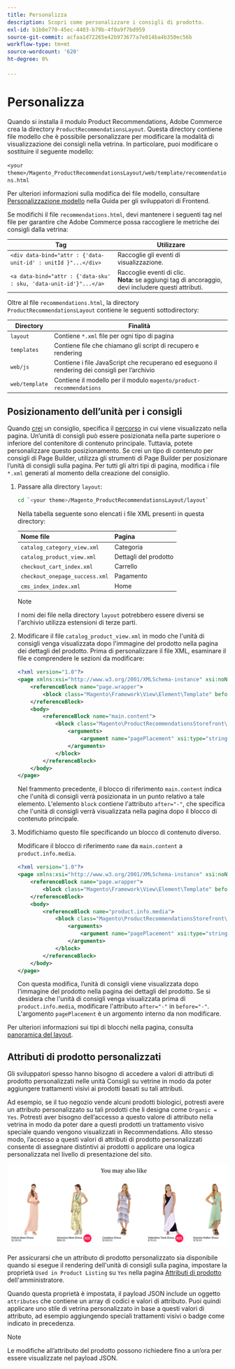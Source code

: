 ```yaml
---
title: Personalizza
description: Scopri come personalizzare i consigli di prodotto.
exl-id: b1b8e770-45ec-4403-b79b-4f0a9f7bd959
source-git-commit: acfaa1d72265e42b973677a7e014ba4b350ec56b
workflow-type: tm+mt
source-wordcount: '620'
ht-degree: 0%

---
```


# Personalizza

Quando si installa il modulo Product Recommendations, Adobe Commerce crea la directory `ProductRecommendationsLayout`. Questa directory contiene file modello che è possibile personalizzare per modificare la modalità di visualizzazione dei consigli nella vetrina. In particolare, puoi modificare o sostituire il seguente modello:

`<your theme>/Magento_ProductRecommendationsLayout/web/template/recommendations.html`

Per ulteriori informazioni sulla modifica dei file modello, consultare [Personalizzazione modello](https://developer.adobe.com/commerce/frontend-core/guide/templates/walkthrough/) nella Guida per gli sviluppatori di Frontend.

Se modifichi il file `recommendations.html`, devi mantenere i seguenti tag nel file per garantire che Adobe Commerce possa raccogliere le metriche dei consigli dalla vetrina:

| Tag | Utilizzare |
|---|---|
| `<div data-bind="attr : {'data-unit-id' : unitId }"...</div>` | Raccoglie gli eventi di visualizzazione. |
| `<a data-bind="attr : {'data-sku' : sku, 'data-unit-id'}"...</a>` | Raccoglie eventi di clic. <br/>**Nota:** se aggiungi tag di ancoraggio, devi includere questi attributi. |

Oltre al file `recommendations.html`, la directory `ProductRecommendationsLayout` contiene le seguenti sottodirectory:

| Directory | Finalità |
|---|---|
| `layout` | Contiene `*.xml` file per ogni tipo di pagina |
| `templates` | Contiene file che chiamano gli script di recupero e rendering |
| `web/js` | Contiene i file JavaScript che recuperano ed eseguono il rendering dei consigli per l’archivio |
| `web/template` | Contiene il modello per il modulo `magento/product-recommendations` |

## Posizionamento dell’unità per i consigli

Quando [crei](create.md) un consiglio, specifica il [percorso](placement.md) in cui viene visualizzato nella pagina. Un’unità di consigli può essere posizionata nella parte superiore o inferiore del contenitore di contenuto principale. Tuttavia, potete personalizzare questo posizionamento. Se crei un tipo di contenuto per consigli di Page Builder, utilizza gli strumenti di Page Builder per posizionare l’unità di consigli sulla pagina. Per tutti gli altri tipi di pagina, modifica i file `*.xml` generati al momento della creazione del consiglio.

1. Passare alla directory `layout`:

   ```bash
   cd `<your theme>/Magento_ProductRecommendationsLayout/layout`
   ```

   Nella tabella seguente sono elencati i file XML presenti in questa directory:

   | Nome file | Pagina |
   |---|---|
   | `catalog_category_view.xml` | Categoria |
   | `catalog_product_view.xml` | Dettagli del prodotto |
   | `checkout_cart_index.xml` | Carrello |
   | `checkout_onepage_success.xml` | Pagamento |
   | `cms_index_index.xml` | Home |

   >[!NOTE]
   >
   >I nomi dei file nella directory `layout` potrebbero essere diversi se l&#39;archivio utilizza estensioni di terze parti.

1. Modificare il file `catalog_product_view.xml` in modo che l&#39;unità di consigli venga visualizzata dopo l&#39;immagine del prodotto nella pagina dei dettagli del prodotto. Prima di personalizzare il file XML, esaminare il file e comprendere le sezioni da modificare:

   ```xml
   <?xml version="1.0"?>
   <page xmlns:xsi="http://www.w3.org/2001/XMLSchema-instance" xsi:noNamespaceSchemaLocation="urn:magento:framework:View/Layout/etc/page_configuration.xsd">
       <referenceBlock name="page.wrapper">
           <block class="Magento\Framework\View\Element\Template" before="-" name="product_recommendations_fetcher" template="Magento_ProductRecommendationsStorefront::fetcher.phtml" />
       </referenceBlock>
       <body>
           <referenceBlock name="main.content">
               <block class="Magento\ProductRecommendationsStorefront\Block\Renderer" after="-" name="product_recommendations_product_below_content" template="Magento_ProductRecommendationsStorefront::renderer.phtml">
                   <arguments>
                       <argument name="pagePlacement" xsi:type="string">below-main-content</argument>
                   </arguments>
               </block>
           </referenceBlock>
       </body>
   </page>
   ```

   Nel frammento precedente, il blocco di riferimento `main.content` indica che l&#39;unità di consigli verrà posizionata in un punto relativo a tale elemento. L&#39;elemento `block` contiene l&#39;attributo `after="-"`, che specifica che l&#39;unità di consigli verrà visualizzata nella pagina dopo il blocco di contenuto principale.

1. Modifichiamo questo file specificando un blocco di contenuto diverso.

   Modificare il blocco di riferimento `name` da `main.content` a `product.info.media`.

   ```xml
   <?xml version="1.0"?>
   <page xmlns:xsi="http://www.w3.org/2001/XMLSchema-instance" xsi:noNamespaceSchemaLocation="urn:magento:framework:View/Layout/etc/page_configuration.xsd">
       <referenceBlock name="page.wrapper">
           <block class="Magento\Framework\View\Element\Template" before="-" name="product_recommendations_fetcher" template="Magento_ProductRecommendationsStorefront::fetcher.phtml" />
       </referenceBlock>
       <body>
           <referenceBlock name="product.info.media">
               <block class="Magento\ProductRecommendationsStorefront\Block\Renderer" after="-" name="product_recommendations_product_below_content" template="Magento_ProductRecommendationsStorefront::renderer.phtml">
                   <arguments>
                       <argument name="pagePlacement" xsi:type="string">below-main-content</argument>
                   </arguments>
               </block>
           </referenceBlock>
       </body>
   </page>
   ```

   Con questa modifica, l’unità di consigli viene visualizzata dopo l’immagine del prodotto nella pagina dei dettagli del prodotto. Se si desidera che l&#39;unità di consigli venga visualizzata prima di `product.info.media`, modificare l&#39;attributo `after="-"` in `before="-"`. L&#39;argomento `pagePlacement` è un argomento interno da non modificare.

Per ulteriori informazioni sui tipi di blocchi nella pagina, consulta [panoramica del layout](https://developer.adobe.com/commerce/frontend-core/guide/layouts/).

## Attributi di prodotto personalizzati

Gli sviluppatori spesso hanno bisogno di accedere a valori di attributi di prodotto personalizzati nelle unità Consigli su vetrine in modo da poter aggiungere trattamenti visivi ai prodotti basati su tali attributi.

Ad esempio, se il tuo negozio vende alcuni prodotti biologici, potresti avere un attributo personalizzato su tali prodotti che li designa come `Organic = Yes`. Potresti aver bisogno dell’accesso a questo valore di attributo nella vetrina in modo da poter dare a questi prodotti un trattamento visivo speciale quando vengono visualizzati in Recommendations. Allo stesso modo, l’accesso a questi valori di attributi di prodotto personalizzati consente di assegnare distintivi ai prodotti o applicare una logica personalizzata nel livello di presentazione del sito.

![Aggiungi badge](assets/unit-custom.png)

Per assicurarsi che un attributo di prodotto personalizzato sia disponibile quando si esegue il rendering dell&#39;unità di consigli sulla pagina, impostare la proprietà `Used in Product Listing` su `Yes` nella pagina [Attributi di prodotto](https://experienceleague.adobe.com/docs/commerce-admin/catalog/product-attributes/create/attribute-product-create.html) dell&#39;amministratore.

Quando questa proprietà è impostata, il payload JSON include un oggetto `attributes` che contiene un array di codici e valori di attributo. Puoi quindi applicare uno stile di vetrina personalizzato in base a questi valori di attributo, ad esempio aggiungendo speciali trattamenti visivi o badge come indicato in precedenza.

>[!NOTE]
>
>Le modifiche all’attributo del prodotto possono richiedere fino a un’ora per essere visualizzate nel payload JSON.
